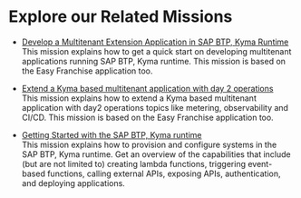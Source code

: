 # Explore our Related Missions

* [Develop a Multitenant Extension Application in SAP BTP, Kyma Runtime](https://discovery-center.cloud.sap/missiondetail/3683/3726/)  
This mission explains how to get a quick start on developing multitenant applications running SAP BTP, Kyma runtime. This mission is based on the Easy Franchise application too.

* [Extend a Kyma based multitenant application with day 2 operations](https://discovery-center.cloud.sap/protected/index.html#/missiondetail/3999/4206/)  
This mission explains how to extend a Kyma based multitenant application with day2 operations topics like metering, observability and CI/CD. This mission is based on the Easy Franchise application too.

* [Getting Started with the SAP BTP, Kyma runtime](https://discovery-center.cloud.sap/missiondetail/3252/3281/)  
This mission explains how to provision and configure systems in the SAP BTP, Kyma runtime. Get an overview of the capabilities that include (but are not limited to) creating lambda functions, triggering event-based functions, calling external APIs, exposing APIs, authentication, and deploying applications.